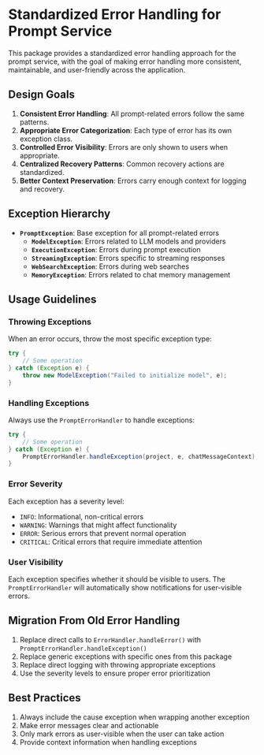 # Standardized Error Handling for Prompt Service

This package provides a standardized error handling approach for the prompt service, with the goal of making error handling more consistent, maintainable, and user-friendly across the application.

## Design Goals

1. **Consistent Error Handling**: All prompt-related errors follow the same patterns.
2. **Appropriate Error Categorization**: Each type of error has its own exception class.
3. **Controlled Error Visibility**: Errors are only shown to users when appropriate.
4. **Centralized Recovery Patterns**: Common recovery actions are standardized.
5. **Better Context Preservation**: Errors carry enough context for logging and recovery.

## Exception Hierarchy

- **`PromptException`**: Base exception for all prompt-related errors
  - **`ModelException`**: Errors related to LLM models and providers
  - **`ExecutionException`**: Errors during prompt execution
  - **`StreamingException`**: Errors specific to streaming responses
  - **`WebSearchException`**: Errors during web searches
  - **`MemoryException`**: Errors related to chat memory management

## Usage Guidelines

### Throwing Exceptions

When an error occurs, throw the most specific exception type:

```java
try {
    // Some operation
} catch (Exception e) {
    throw new ModelException("Failed to initialize model", e);
}
```

### Handling Exceptions

Always use the `PromptErrorHandler` to handle exceptions:

```java
try {
    // Some operation
} catch (Exception e) {
    PromptErrorHandler.handleException(project, e, chatMessageContext);
}
```

### Error Severity

Each exception has a severity level:
- `INFO`: Informational, non-critical errors
- `WARNING`: Warnings that might affect functionality
- `ERROR`: Serious errors that prevent normal operation
- `CRITICAL`: Critical errors that require immediate attention

### User Visibility

Each exception specifies whether it should be visible to users. The `PromptErrorHandler` will automatically show notifications for user-visible errors.

## Migration From Old Error Handling

1. Replace direct calls to `ErrorHandler.handleError()` with `PromptErrorHandler.handleException()`
2. Replace generic exceptions with specific ones from this package
3. Replace direct logging with throwing appropriate exceptions
4. Use the severity levels to ensure proper error prioritization

## Best Practices

1. Always include the cause exception when wrapping another exception
2. Make error messages clear and actionable
3. Only mark errors as user-visible when the user can take action
4. Provide context information when handling exceptions
